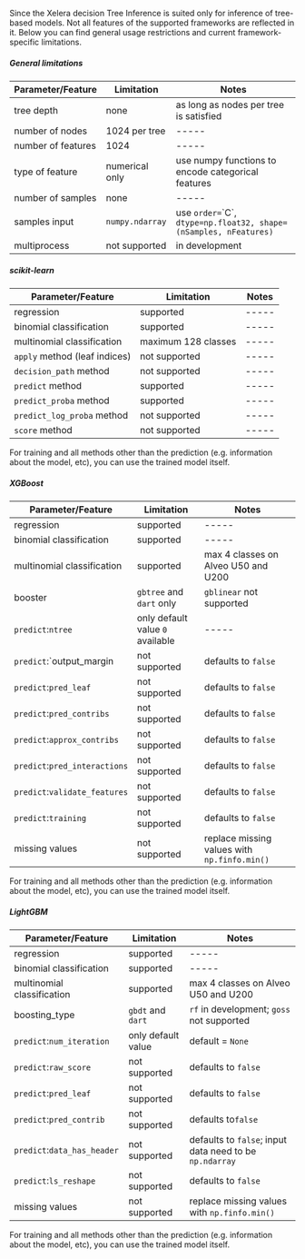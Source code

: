 
Since the Xelera decision Tree Inference is suited only for inference of tree-based models. Not all features of the supported frameworks are reflected in it. Below you can find general usage restrictions and current framework-specific limitations.

##### General limitations

| Parameter/Feature | Limitation    | Notes |
| ----------------- | ----------    | ----- |
| tree depth        | none          | as long as nodes per tree is satisfied |
| number of nodes   | 1024 per tree | ----- |
| number of features| 1024          | ----- |
| type of feature   | numerical only| use numpy functions to encode categorical features |
| number of samples | none          | ----- |
| samples input     | `numpy.ndarray` | use `order=`\`C\`, `dtype=np.float32, shape=(nSamples, nFeatures)` |
| multiprocess      | not supported | in development |

##### scikit-learn

| Parameter/Feature | Limitation    | Notes |
| ----------------- | ----------    | ----- |
| regression        | supported     | ----- |
| binomial classification | supported | ----- |
| multinomial classification | maximum 128 classes | ----- |
| `apply` method (leaf indices)       | not supported | ----- |
| `decision_path` method              | not supported | ----- |
| `predict` method                    | supported     | ----- |
| `predict_proba` method              | supported     | ----- |
| `predict_log_proba` method          | not supported | ----- |
| `score` method                      | not supported | ----- |

For training and all methods other than the prediction (e.g. information about the model, etc), you can use the trained model itself.

##### XGBoost

| Parameter/Feature | Limitation    | Notes |
| ----------------- | ----------    | ----- |
| regression        | supported     | ----- |
| binomial classification | supported | ----- |
| multinomial classification | supported| max 4 classes on Alveo U50 and U200|
| booster | `gbtree` and `dart` only | `gblinear` not supported |
| `predict`:`ntree` | only default value `0` available |----- |
| `predict`:`output_margin | not supported | defaults to `false` |
| `predict`:`pred_leaf` | not supported | defaults to `false` |
| `predict`:`pred_contribs` | not supported | defaults to `false` |
| `predict`:`approx_contribs` | not supported | defaults to `false` |
| `predict`:`pred_interactions` | not supported | defaults to `false` |
| `predict`:`validate_features` | not supported | defaults to `false` |
| `predict`:`training` | not supported | defaults to `false` |
| missing values | not supported | replace missing values with `np.finfo.min()` |

For training and all methods other than the prediction (e.g. information about the model, etc), you can use the trained model itself.

##### LightGBM

| Parameter/Feature | Limitation    | Notes |
| ----------------- | ----------    | ----- |
| regression        | supported     | ----- |
| binomial classification | supported | ----- |
| multinomial classification | supported| max 4 classes on Alveo U50 and U200|
| boosting_type | `gbdt` and `dart` | `rf` in development; `goss` not supported |
| `predict`:`num_iteration` | only default value | default = `None` |
| `predict`:`raw_score` | not supported | defaults to  `false` |
| `predict`:`pred_leaf` | not supported | defaults to  `false` |
| `predict`:`pred_contrib` | not supported | defaults to`false` |
| `predict`:`data_has_header` | not supported | defaults to `false`; input data need to be `np.ndarray` |
| `predict`:`ls_reshape` | not supported | defaults to `false` |
| missing values | not supported | replace missing values with `np.finfo.min()` |


For training and all methods other than the prediction (e.g. information about the model, etc), you can use the trained model itself.

